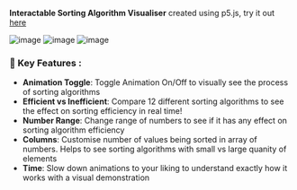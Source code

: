 **Interactable Sorting Algorithm Visualiser** created using p5.js, try it out [here](https://lichess.org/@/SalmonSpaghetti)

![image](https://github.com/user-attachments/assets/7c1def81-5ecd-46b4-adac-4f8b9cb5be93)
![image](https://github.com/user-attachments/assets/a432ee96-9657-4e03-be2f-3b65101dab8f)
![image](https://github.com/user-attachments/assets/a992c5de-025e-4d5f-a769-8c5522a2233b)


### 📖 Key Features :
- **Animation Toggle**: Toggle Animation On/Off to visually see the process of sorting algorithms
- **Efficient vs Inefficient**: Compare 12 different sorting algorithms to see the effect on sorting efficiency in real time!
- **Number Range**: Change range of numbers to see if it has any effect on sorting algorithm efficiency
- **Columns**: Customise number of values being sorted in array of numbers. Helps to see sorting algorithms with small vs large quanity of elements
- **Time**: Slow down animations to your liking to understand exactly how it works with a visual demonstration
